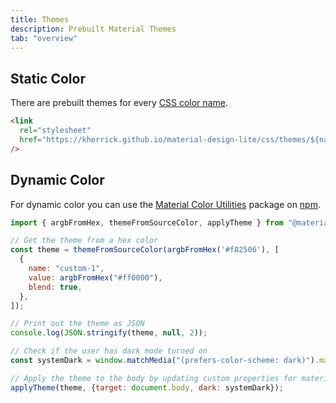 ```yaml
---
title: Themes
description: Prebuilt Material Themes
tab: "overview"
---
```


## Static Color

There are prebuilt themes for every [CSS color name](https://developer.mozilla.org/en-US/docs/Web/CSS/named-color).

```html
<link
  rel="stylesheet"
  href="https://kherrick.github.io/material-design-lite/css/themes/${name}.css"
/>
```

## Dynamic Color

For dynamic color you can use the [Material Color Utilities](https://github.com/material-foundation/material-color-utilities/tree/main/typescript) package on [npm](https://npmjs.com/package/@material/material-color-utilities).

```js
import { argbFromHex, themeFromSourceColor, applyTheme } from "@material/material-color-utilities";

// Get the theme from a hex color
const theme = themeFromSourceColor(argbFromHex('#f82506'), [
  {
    name: "custom-1",
    value: argbFromHex("#ff0000"),
    blend: true,
  },
]);

// Print out the theme as JSON
console.log(JSON.stringify(theme, null, 2));

// Check if the user has dark mode turned on
const systemDark = window.matchMedia("(prefers-color-scheme: dark)").matches;

// Apply the theme to the body by updating custom properties for material tokens
applyTheme(theme, {target: document.body, dark: systemDark});
```